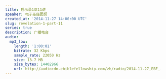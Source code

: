 ```yaml
---
title: 启示录1章11讲
speaker: 电子圣经团契
created_at: '2014-11-27 14:00:00 UTC'
slug: revelation-1-part-11
series: true
description: 广播电台
audio:
  mp3_low:
    length: '1:00:01'
    bitrate: 32 Kbps
    sample_rate: 22050 Hz
    size: 13.7 MB
    size_bytes: 14402966
    url: http://audiocdn.ebiblefellowship.com/zh/radio/2014.11.27_EBF_-_Revelation_1_Part_11.mp3
---
```

